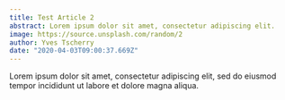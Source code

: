 ```yaml
---
title: Test Article 2
abstract: Lorem ipsum dolor sit amet, consectetur adipiscing elit.
image: https://source.unsplash.com/random/2
author: Yves Tscherry
date: "2020-04-03T09:00:37.669Z"
---
```

Lorem ipsum dolor sit amet, consectetur adipiscing elit, sed do eiusmod tempor incididunt ut labore et dolore magna aliqua.
